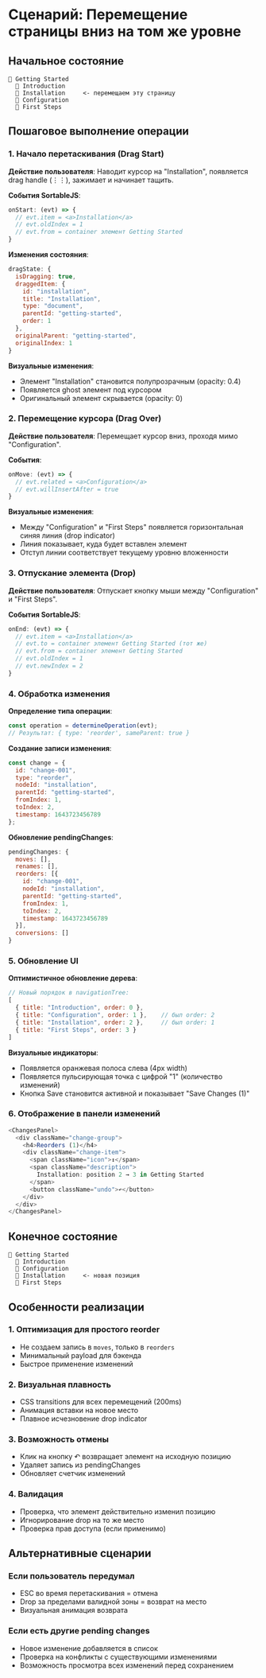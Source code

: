 # Сценарий: Перемещение страницы вниз на том же уровне

## Начальное состояние
```
📁 Getting Started
  📄 Introduction
  📄 Installation     <- перемещаем эту страницу
  📄 Configuration
  📄 First Steps
```

## Пошаговое выполнение операции

### 1. Начало перетаскивания (Drag Start)

**Действие пользователя**: Наводит курсор на "Installation", 
появляется drag handle (⋮⋮), зажимает и начинает тащить.

**События SortableJS**:
```javascript
onStart: (evt) => {
  // evt.item = <a>Installation</a>
  // evt.oldIndex = 1
  // evt.from = container элемент Getting Started
}
```

**Изменения состояния**:
```javascript
dragState: {
  isDragging: true,
  draggedItem: {
    id: "installation",
    title: "Installation",
    type: "document",
    parentId: "getting-started",
    order: 1
  },
  originalParent: "getting-started",
  originalIndex: 1
}
```

**Визуальные изменения**:
- Элемент "Installation" становится полупрозрачным (opacity: 0.4)
- Появляется ghost элемент под курсором
- Оригинальный элемент скрывается (opacity: 0)

### 2. Перемещение курсора (Drag Over)

**Действие пользователя**: Перемещает курсор вниз, проходя мимо "Configuration".

**События**:
```javascript
onMove: (evt) => {
  // evt.related = <a>Configuration</a>
  // evt.willInsertAfter = true
}
```

**Визуальные изменения**:
- Между "Configuration" и "First Steps" появляется горизонтальная синяя линия (drop indicator)
- Линия показывает, куда будет вставлен элемент
- Отступ линии соответствует текущему уровню вложенности

### 3. Отпускание элемента (Drop)

**Действие пользователя**: Отпускает кнопку мыши между "Configuration" и "First Steps".

**События SortableJS**:
```javascript
onEnd: (evt) => {
  // evt.item = <a>Installation</a>
  // evt.to = container элемент Getting Started (тот же)
  // evt.from = container элемент Getting Started
  // evt.oldIndex = 1
  // evt.newIndex = 2
}
```

### 4. Обработка изменения

**Определение типа операции**:
```javascript
const operation = determineOperation(evt);
// Результат: { type: 'reorder', sameParent: true }
```

**Создание записи изменения**:
```javascript
const change = {
  id: "change-001",
  type: "reorder",
  nodeId: "installation",
  parentId: "getting-started",
  fromIndex: 1,
  toIndex: 2,
  timestamp: 1643723456789
};
```

**Обновление pendingChanges**:
```javascript
pendingChanges: {
  moves: [],
  renames: [],
  reorders: [{
    id: "change-001",
    nodeId: "installation",
    parentId: "getting-started", 
    fromIndex: 1,
    toIndex: 2,
    timestamp: 1643723456789
  }],
  conversions: []
}
```

### 5. Обновление UI

**Оптимистичное обновление дерева**:
```javascript
// Новый порядок в navigationTree:
[
  { title: "Introduction", order: 0 },
  { title: "Configuration", order: 1 },    // был order: 2
  { title: "Installation", order: 2 },     // был order: 1
  { title: "First Steps", order: 3 }
]
```

**Визуальные индикаторы**:
- Появляется оранжевая полоса слева (4px width)
- Появляется пульсирующая точка с цифрой "1" (количество изменений)
- Кнопка Save становится активной и показывает "Save Changes (1)"

### 6. Отображение в панели изменений

```javascript
<ChangesPanel>
  <div className="change-group">
    <h4>Reorders (1)</h4>
    <div className="change-item">
      <span className="icon">↕️</span>
      <span className="description">
        Installation: position 2 → 3 in Getting Started
      </span>
      <button className="undo">↶</button>
    </div>
  </div>
</ChangesPanel>
```

## Конечное состояние
```
📁 Getting Started
  📄 Introduction
  📄 Configuration
  📄 Installation     <- новая позиция
  📄 First Steps
```

## Особенности реализации

### 1. Оптимизация для простого reorder
- Не создаем запись в `moves`, только в `reorders`
- Минимальный payload для бэкенда
- Быстрое применение изменений

### 2. Визуальная плавность
- CSS transitions для всех перемещений (200ms)
- Анимация вставки на новое место
- Плавное исчезновение drop indicator

### 3. Возможность отмены
- Клик на кнопку ↶ возвращает элемент на исходную позицию
- Удаляет запись из pendingChanges
- Обновляет счетчик изменений

### 4. Валидация
- Проверка, что элемент действительно изменил позицию
- Игнорирование drop на то же место
- Проверка прав доступа (если применимо)

## Альтернативные сценарии

### Если пользователь передумал
- ESC во время перетаскивания = отмена
- Drop за пределами валидной зоны = возврат на место
- Визуальная анимация возврата

### Если есть другие pending changes
- Новое изменение добавляется в список
- Проверка на конфликты с существующими изменениями
- Возможность просмотра всех изменений перед сохранением
